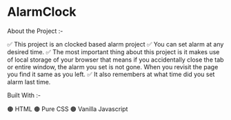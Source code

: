 # AlarmClock

About the Project :-

✅ This project is an clocked based alarm project ✅ You can set alarm at any desired time. ✅ The most important thing about this project is it makes use of local storage of your browser that means if you accidentally close the tab or entire window, the alarm you set is not gone. When you revisit the page you find it same as you left. ✅ It also remembers at what time did you set alarm last time.

Built With :-

🟠 HTML 🟠 Pure CSS 🟠 Vanilla Javascript

